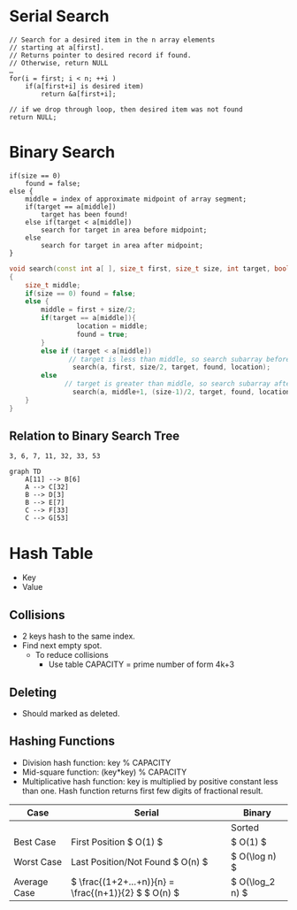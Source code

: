# Serial Search
```pseudocode
// Search for a desired item in the n array elements 
// starting at a[first].  
// Returns pointer to desired record if found.
// Otherwise, return NULL
…
for(i = first; i < n; ++i )
    if(a[first+i] is desired item)
        return &a[first+i];

// if we drop through loop, then desired item was not found
return NULL;
```
# Binary Search
```pseudocode
if(size == 0)
    found = false;
else {
    middle = index of approximate midpoint of array segment;
    if(target == a[middle])
        target has been found!
    else if(target < a[middle])
        search for target in area before midpoint;
    else
        search for target in area after midpoint;
}
```
```C++
void search(const int a[ ], size_t first, size_t size, int target, bool& found, size_t& location)
{
    size_t middle;
    if(size == 0) found = false;
    else {
        middle = first + size/2;
        if(target == a[middle]){
                 location = middle;
                 found = true;
        }
        else if (target < a[middle])   
               // target is less than middle, so search subarray before middle
                search(a, first, size/2, target, found, location);
        else 
              // target is greater than middle, so search subarray after middle
                search(a, middle+1, (size-1)/2, target, found, location);
    }
}
```
## Relation to Binary Search Tree
```
3, 6, 7, 11, 32, 33, 53
```
```mermaid
graph TD
    A[11] --> B[6]
    A --> C[32]
    B --> D[3]
    B --> E[7]
    C --> F[33]
    C --> G[53]
```
# Hash Table
- Key
- Value
## Collisions
- 2 keys hash to the same index.
- Find next empty spot.
    - To reduce collisions
        - Use table CAPACITY = prime number of form 4k+3

## Deleting
- Should marked as deleted.
## Hashing Functions
- Division hash function: key % CAPACITY
- Mid-square function: (key*key) % CAPACITY
- Multiplicative hash function: key is multiplied by positive constant less than one. Hash function returns first few digits of fractional result.


| Case | Serial | Binary |
|---|---|---|
| || Sorted |
| Best Case |First Position $ O(1) $| $ O(1) $|
| Worst Case |Last Position/Not Found $ O(n) $| $ O(\log n) $|
| Average Case |$ \frac{(1+2+…+n)}{n} = \frac{(n+1)}{2} $ $ O(n) $| $ O(\log_2 n) $|